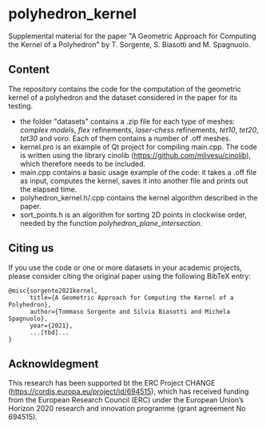 # polyhedron_kernel

Supplemental material for the paper "A Geometric Approach for Computing the Kernel of a Polyhedron" by T. Sorgente, S. Biasotti and M. Spagnuolo.

## Content
The repository contains the code for the computation of the geometric kernel of a polyhedron and the dataset considered in the paper for its testing.
- the folder "datasets" contains a .zip file for each type of meshes: _complex models_, _flex_ refinements, _laser-chess_ refinements, _tet10_, _tet20_, _tet30_ and _voro_. Each of them contains a number of .off meshes.
- kernel.pro is an example of Qt project for compiling main.cpp. The code is written using the library cinolib (https://github.com/mlivesu/cinolib), which therefore needs to be included.
- main.cpp contains a basic usage example of the code: it takes a .off file as input, computes the kernel, saves it into another file and prints out the elapsed time.
- polyhedron_kernel.h/.cpp contains the kernel algorithm described in the paper.
- sort_points.h is an algorithm for sorting 2D points in clockwise order, needed by the function _polyhedron_plane_intersection_.

## Citing us
If you use the code or one or more datasets in your academic projects, please consider citing the original paper using the following BibTeX entry:

```
@misc{sorgente2021kernel,
      title={A Geometric Approach for Computing the Kernel of a Polyhedron}, 
      author={Tommaso Sorgente and Silvia Biasotti and Michela Spagnuolo},
      year={2021},
      ...[tbd]...
}
```

## Acknowldegment
This research has been supported bt the ERC Project CHANGE (https://cordis.europa.eu/project/id/694515), which has received funding from the European Research Council (ERC) under the European Union’s Horizon 2020 research and innovation programme (grant agreement No 694515).
